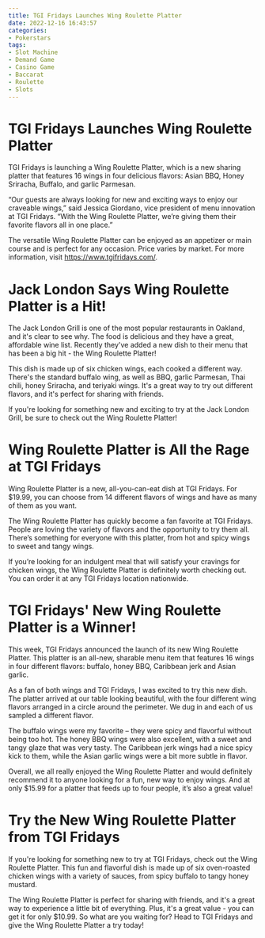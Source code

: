 ```yaml
---
title: TGI Fridays Launches Wing Roulette Platter
date: 2022-12-16 16:43:57
categories:
- Pokerstars
tags:
- Slot Machine
- Demand Game
- Casino Game
- Baccarat
- Roulette
- Slots
---
```



#  TGI Fridays Launches Wing Roulette Platter

TGI Fridays is launching a Wing Roulette Platter, which is a new sharing platter that features 16 wings in four delicious flavors: Asian BBQ, Honey Sriracha, Buffalo, and garlic Parmesan.

“Our guests are always looking for new and exciting ways to enjoy our craveable wings,” said Jessica Giordano, vice president of menu innovation at TGI Fridays. “With the Wing Roulette Platter, we’re giving them their favorite flavors all in one place.”

The versatile Wing Roulette Platter can be enjoyed as an appetizer or main course and is perfect for any occasion. Price varies by market. For more information, visit https://www.tgifridays.com/.

#  Jack London Says Wing Roulette Platter is a Hit!

The Jack London Grill is one of the most popular restaurants in Oakland, and it's clear to see why. The food is delicious and they have a great, affordable wine list. Recently they've added a new dish to their menu that has been a big hit - the Wing Roulette Platter!

This dish is made up of six chicken wings, each cooked a different way. There's the standard buffalo wing, as well as BBQ, garlic Parmesan, Thai chili, honey Sriracha, and teriyaki wings. It's a great way to try out different flavors, and it's perfect for sharing with friends.

If you're looking for something new and exciting to try at the Jack London Grill, be sure to check out the Wing Roulette Platter!

#  Wing Roulette Platter is All the Rage at TGI Fridays

Wing Roulette Platter is a new, all-you-can-eat dish at TGI Fridays. For $19.99, you can choose from 14 different flavors of wings and have as many of them as you want.

The Wing Roulette Platter has quickly become a fan favorite at TGI Fridays. People are loving the variety of flavors and the opportunity to try them all. There’s something for everyone with this platter, from hot and spicy wings to sweet and tangy wings.

If you’re looking for an indulgent meal that will satisfy your cravings for chicken wings, the Wing Roulette Platter is definitely worth checking out. You can order it at any TGI Fridays location nationwide.

#  TGI Fridays' New Wing Roulette Platter is a Winner!

This week, TGI Fridays announced the launch of its new Wing Roulette Platter. This platter is an all-new, sharable menu item that features 16 wings in four different flavors: buffalo, honey BBQ, Caribbean jerk and Asian garlic.

As a fan of both wings and TGI Fridays, I was excited to try this new dish. The platter arrived at our table looking beautiful, with the four different wing flavors arranged in a circle around the perimeter. We dug in and each of us sampled a different flavor.

The buffalo wings were my favorite – they were spicy and flavorful without being too hot. The honey BBQ wings were also excellent, with a sweet and tangy glaze that was very tasty. The Caribbean jerk wings had a nice spicy kick to them, while the Asian garlic wings were a bit more subtle in flavor.

Overall, we all really enjoyed the Wing Roulette Platter and would definitely recommend it to anyone looking for a fun, new way to enjoy wings. And at only $15.99 for a platter that feeds up to four people, it’s also a great value!

#  Try the New Wing Roulette Platter from TGI Fridays

If you're looking for something new to try at TGI Fridays, check out the Wing Roulette Platter. This fun and flavorful dish is made up of six oven-roasted chicken wings with a variety of sauces, from spicy buffalo to tangy honey mustard.

The Wing Roulette Platter is perfect for sharing with friends, and it's a great way to experience a little bit of everything. Plus, it's a great value - you can get it for only $10.99. So what are you waiting for? Head to TGI Fridays and give the Wing Roulette Platter a try today!